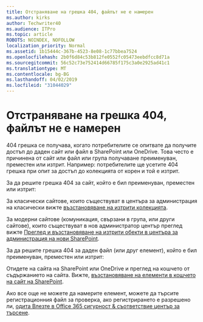 ```yaml
---
title: Отстраняване на грешка 404, файлът не е намерен
ms.author: kirks
author: Techwriter40
ms.audience: ITPro
ms.topic: article
ROBOTS: NOINDEX, NOFOLLOW
localization_priority: Normal
ms.assetid: 1b15444c-367b-4523-8e08-1c77bbea7524
ms.openlocfilehash: 2b0f6d84c53b812fe0552fc05473eebdfcc8d71a
ms.sourcegitcommit: 56c52c73e752414d66785f175c3a0e2925ad41c1
ms.translationtype: MT
ms.contentlocale: bg-BG
ms.lasthandoff: 04/02/2019
ms.locfileid: "31044029"
---
```

# <a name="troubleshoot-error-404-file-not-found"></a>Отстраняване на грешка 404, файлът не е намерен

404 грешка се получава, когато потребителите се опитвате да получите достъп до даден сайт или файл в SharePoint или OneDrive. Това често е причинена от сайт или файл или група получаване преименуван, преместен или изтрит. Например: потребителите ще усетите 404 грешка при опит за достъп до колекцията от корен и той е изтрит.

За да решите грешка 404 за сайт, който е бил преименуван, преместен или изтрит:

За класически сайтове, които съществуват в центъра за администрация на класически вижте [възстановяване на изтрити колекцията](https://docs.microsoft.com/en-us/sharepoint/restore-deleted-site-collection).


За модерни сайтове (комуникация, свързани в група, или други сайтове), които съществуват в нов администратор център преглед вижте [Преглед и възстановяване на изтрити обекти в центъра за администрация на нови SharePoint](https://docs.microsoft.com/en-us/sharepoint/restore-deleted-site-collection).

За да решите грешка 404 за даден файл (или друг елемент), който е бил преименуван, преместен или изтрит:

Отидете на сайта на SharePoint или OneDrive и преглед на кошчето от съдържанието на сайта. Вижте, [възстановяване на елементи в кошчето на сайт на SharePoint](https://support.office.com/en-us/article/Restore-items-in-the-Recycle-Bin-of-a-SharePoint-site-6df466b6-55f2-4898-8d6e-c0dff851a0be#ID0EAADAAA=Online).

Ако все още не можете да намерите елемент, можете да търсите регистрационния файл за проверка, ако регистрирането е разрешено ли, [одита Влезте в Office 365 сигурност & съответствие център за търсене](https://docs.microsoft.com/en-us/office365/securitycompliance/search-the-audit-log-in-security-and-compliance?redirectSourcePath=%252fclient%252fsearch-the-audit-log-in-the-office-365-security-compliance-center-0d4d0f35-390b-4518-800e-0c7ec95e946c).
